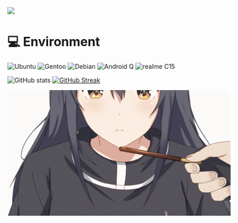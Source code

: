 ![](https://count.getloli.com/get/@Frostleaft07?theme=rule34)

# 💻 Environment
![Ubuntu](https://img.shields.io/badge/Ubuntu%2022%2e04-dd4814?style=flat-square&logo=ubuntu&logoColor=ffffff)
![Gentoo](https://img.shields.io/badge/Gentoo%202024%2e08%2e14-800080?style=flat-square&logo=gentoo&logoColor=ffffff)
![Debian](https://img.shields.io/badge/Debian%2012%2e1-ff0000?style=flat-square&logo=debian&logoColor=ffffff)
![Android Q](https://img.shields.io/badge/Android%20Q-3ddc84?style=flat-square&logo=android&logoColor=ffffff)
![realme C15](https://img.shields.io/badge/realme%20C15-FFD700?style=flat-square)

![GitHub stats](https://github-readme-stats-frostleaft07s-projects.vercel.app/api?username=Frostleaft07&show_icons=true&theme=dracula)
[![GitHub Streak](https://github-readme-streak-stats-lac-three.vercel.app/?user=Frostleaft07&theme=dracula)](https://git.io/streak-stats)

![Texas](https://raw.githubusercontent.com/Frostleaft07/Frostleaft07/master/gif/texas.gif)
